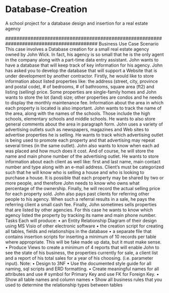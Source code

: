 # Database-Creation
A school project for a database design and insertion for a real estate agency



#########################################################################################
Business Use Case Scenario
This case involves a Database creation for a small real estate agency owned by John Wick. In fact, his agency is so small that he is the only agent in the company along with a part-time data entry assistant.  John wants to have a database that will keep track of key information for his agency.  John has asked you to develop the database that will support a Website that is under development by another contractor.
Firstly, he would like to store information about listed properties like: the address (street, city, province and postal code), # of bedrooms, # of bathrooms, square area (ft2) and listing (selling) price. Some properties are single-family homes and John wants to store the lot (land) size; other properties are condos and he needs to display the monthly maintenance fee.
Information about the area in which each property is located is also important. John wants to track the name of the area, along with the names of the schools. Those include the high schools, elementary schools and middle schools. He wants to also store general comments about the area in paragraph form.
John uses a variety of advertising outlets such as newspapers, magazines and Web sites to advertise properties he is selling. He wants to track which advertising outlet is being used to promote each property and that advertising may repeat several times (in the same outlet).  John also wants to know when each ad was placed and how much does it cost. And of course, he will store the name and main phone number of the advertising outlet.
He wants to store information about each client as well like: first and last name, main contact number and type along with an e-mail address. Client’s must be categorized such that he will know who is selling a house and who is looking to purchase a house.  It is possible that each property may be shared by two or more people, and therefore John needs to know who owns what percentage of the ownership. Finally, he will record the actual selling price for each property sold.  John also pays past clients for referring other people to his agency. When such a referral results in a sale, he pays the referring client a small cash fee.
Finally, John sometimes sells properties that are listed by other agencies. For this case he wants to know which agency listed the property by tracking its name and main phone number.
Tasks
Each will produce:
•	an Entity Relationship Diagram of their design using MS Visio of other electronic software
•	the creation script for creating all tables, fields and relationships in the database
•	a separate file that contains insertion scripts for inserting a minimum of 10 records per table where appropriate.  This will be fake made up data, but it must make sense.
•	Produce Views to create a minimum of 4 reports that will enable John to see the state of his business, the properties currently for sale, a client list and a report of his total sales for a year of his choosing. (i.e. parameter input).
Note:
•	Design to 3NF
•	Use the documented style guide for all naming, sql scripts and ERD formatting.
•	Create meaningful names for all attributes and use # symbol for Primary Key and use FK for Foreign Key.
•	Show all table names and column names
•	Show all business rules that you used to determine the relationship types between tables

